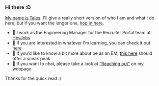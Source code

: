 ### Hi there :D

[My name is Tales](https://tales.dev/about/). I'll give a really short version of who I am and what I do here, but if you want the longer one, [hop in here](https://tales.dev/about/).

- 🏢 I work as the Engineering Manager for the Recruiter Portal team at [HeyJobs](https://github.com/heyjobs/)
- 🌱 If you are interested in whatever I'm learning, you can check it out [here](https://tales.dev/blips/)
- 🤝 If you'd like to know a bit more about be as an EM, [this here](https://tales.dev/about/me-as-a-manager/) should offer a sneak peak
- 💬 If you want to chat, please take a look at ["Reaching out"](https://tales.dev) on my webpage

Thanks for the quick read :)

